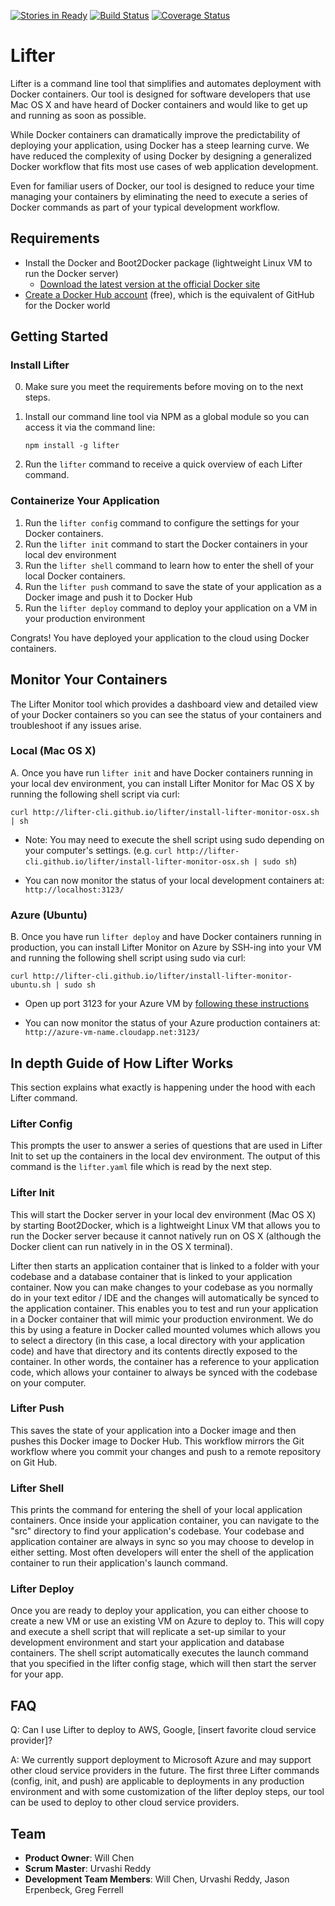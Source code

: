 [![Stories in Ready](https://badge.waffle.io/lifter-cli/lifter.svg?label=ready&title=Ready)](http://waffle.io/lifter-cli/lifter)
[![Build Status](https://travis-ci.org/lifter-cli/lifter.svg?branch=master)](https://travis-ci.org/lifter-cli/lifter)
[![Coverage Status](https://coveralls.io/repos/hrdocker/hrdocker/badge.png)](https://coveralls.io/r/hrdocker/hrdocker)

Lifter
========
Lifter is a command line tool that simplifies and automates deployment with Docker containers. Our tool is designed for software developers that use Mac OS X and have heard of Docker containers and would like to get up and running as soon as possible. 

While Docker containers can dramatically improve the predictability of deploying your application, using Docker has a steep learning curve. We have reduced the complexity of using Docker by designing a generalized Docker workflow that fits most use cases of web application development. 

Even for familiar users of Docker, our tool is designed to reduce your time managing your containers by eliminating the need to execute a series of Docker commands as part of your typical development workflow.

## Requirements
- Install the Docker and Boot2Docker package (lightweight Linux VM to run the Docker server)
  - [Download the latest version at the official Docker site](https://github.com/boot2docker/osx-installer/releases/latest)
- [Create a Docker Hub account](https://hub.docker.com/account/signup/) (free), which is the equivalent of GitHub for the Docker world

## Getting Started

### Install Lifter
0. Make sure you meet the requirements before moving on to the next steps. 
1. Install our command line tool via NPM as a global module so you can access it via the command line:
   
    ```
    npm install -g lifter
    ```

2. Run the `lifter` command to receive a quick overview of each Lifter command.

### Containerize Your Application
1. Run the `lifter config` command to configure the settings for your Docker containers.
2. Run the `lifter init` command to start the Docker containers in your local dev environment
3. Run the `lifter shell` command to learn how to enter the shell of your local Docker containers.
3. Run the `lifter push` command to save the state of your application as a Docker image and push it to Docker Hub
4. Run the `lifter deploy` command to deploy your application on a VM in your production environment

Congrats! You have deployed your application to the cloud using Docker containers.

## Monitor Your Containers
The Lifter Monitor tool which provides a dashboard view and detailed view of your Docker containers so you can see the status of your containers and troubleshoot if any issues arise.

### Local (Mac OS X)
A. Once you have run `lifter init` and have Docker containers running in your local dev environment, you can install Lifter Monitor for Mac OS X by running the following shell script via curl:
```
curl http://lifter-cli.github.io/lifter/install-lifter-monitor-osx.sh | sh
```
  - Note: You may need to execute the shell script using sudo depending on your computer's settings.
(e.g. `curl http://lifter-cli.github.io/lifter/install-lifter-monitor-osx.sh | sudo sh`) 

  - You can now monitor the status of your local development containers at: `http://localhost:3123/`

### Azure (Ubuntu)
B. Once you have run `lifter deploy` and have Docker containers running in production, you can install Lifter Monitor on Azure by SSH-ing into your VM and running the following shell script using sudo via curl:
```
curl http://lifter-cli.github.io/lifter/install-lifter-monitor-ubuntu.sh | sudo sh
```

  - Open up port 3123 for your Azure VM by [following these instructions](http://azure.microsoft.com/en-us/documentation/articles/virtual-machines-set-up-endpoints/)
  
  - You can now monitor the status of your Azure production containers at: `http://azure-vm-name.cloudapp.net:3123/`

## In depth Guide of How Lifter Works
This section explains what exactly is happening under the hood with each Lifter command.

### Lifter Config
This prompts the user to answer a series of questions that are used in Lifter Init to set up the containers in the local dev environment. The output of this command is the `lifter.yaml` file which is read by the next step.

### Lifter Init
This will start the Docker server in your local dev environment (Mac OS X) by starting Boot2Docker, which is a lightweight Linux VM that allows you to run the Docker server because it cannot natively run on OS X (although the Docker client can run natively in in the OS X terminal).

Lifter then starts an application container that is linked to a folder with your codebase and a database container that is linked to your application container. Now you can make changes to your codebase as you normally do in your text editor / IDE and the changes will automatically be synced to the application container. This enables you to test and run your application in a Docker container that will mimic your production environment. We do this by using a feature in Docker called mounted volumes which allows you to select a directory (in this case, a local directory with your application code) and have that directory and its contents directly exposed to the container. In other words, the container has a reference to your application code, which allows your container to always be synced with the codebase on your computer.

### Lifter Push
This saves the state of your application into a Docker image and then pushes this Docker image to Docker Hub. This workflow mirrors the Git workflow where you commit your changes and push to a remote repository on Git Hub. 

### Lifter Shell
This prints the command for entering the shell of your local application containers. Once inside your application container, you can navigate to the
"src" directory to find your application's codebase. Your codebase and application container are always in sync so you may choose to develop in either setting. Most often developers will enter the shell of the application container to run their application's launch command. 

### Lifter Deploy
Once you are ready to deploy your application, you can either choose to create a new VM or use an existing VM on Azure to deploy to. This will copy and execute a shell script that will replicate a set-up similar to your development environment and start your application and database containers. The shell script automatically executes the launch command that you specified in the lifter config stage, which will then start the server for your app.

## FAQ
Q: Can I use Lifter to deploy to AWS, Google, [insert favorite cloud service provider]?

A: We currently support deployment to Microsoft Azure and may support other cloud service providers in the future.  The first three Lifter commands (config, init, and push) are applicable to deployments in any production environment and with some customization of the lifter deploy steps, our tool can be used to deploy to other cloud service providers.

## Team

  - __Product Owner__: Will Chen
  - __Scrum Master__: Urvashi Reddy
  - __Development Team Members__: Will Chen, Urvashi Reddy, Jason Erpenbeck, Greg Ferrell

